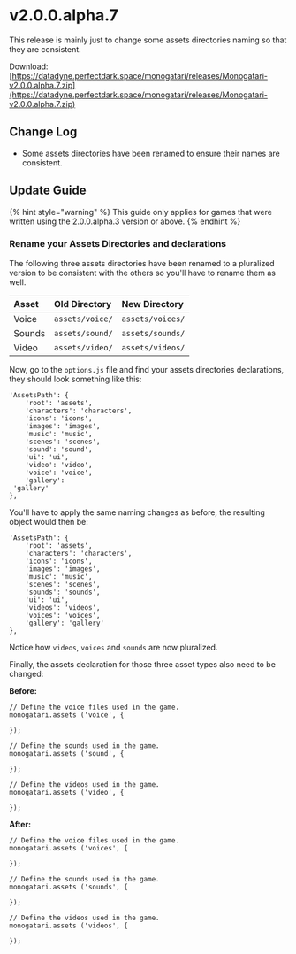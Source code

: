 # v2.0.0.alpha.7

This release is mainly just to change some assets directories naming so that they are consistent.

Download: [https://datadyne.perfectdark.space/monogatari/releases/Monogatari-v2.0.0.alpha.7.zip](https://datadyne.perfectdark.space/monogatari/releases/Monogatari-v2.0.0.alpha.7.zip)

## Change Log

* Some assets directories have been renamed to ensure their names are consistent.

## Update Guide

{% hint style="warning" %}
This guide only applies for games that were written using the 2.0.0.alpha.3 version or above.
{% endhint %}

### Rename your Assets Directories and declarations

The following three assets directories have been renamed to a pluralized version to be consistent with the others so you'll have to rename them as well.

| Asset | Old Directory | New Directory |
| :--- | :--- | :--- |
| Voice | `assets/voice/` | `assets/voices/` |
| Sounds | `assets/sound/` | `assets/sounds/` |
| Video | `assets/video/` | `assets/videos/` |

Now, go to the `options.js` file and find your assets directories declarations, they should look something like this:

```
'AssetsPath': {
    'root': 'assets',
    'characters': 'characters',
    'icons': 'icons',
    'images': 'images',
    'music': 'music',
    'scenes': 'scenes',
    'sound': 'sound',
    'ui': 'ui',
    'video': 'video',
    'voice': 'voice',
    'gallery': 'gallery'
},
```

You'll have to apply the same naming changes as before, the resulting object would then be:

```
'AssetsPath': {
    'root': 'assets',
    'characters': 'characters',
    'icons': 'icons',
    'images': 'images',
    'music': 'music',
    'scenes': 'scenes',
    'sounds': 'sounds',
    'ui': 'ui',
    'videos': 'videos',
    'voices': 'voices',
    'gallery': 'gallery'
},
```

Notice how `videos`, `voices` and `sounds` are now pluralized. 

Finally, the assets declaration for those three asset types also need to be changed:

**Before:**

```
// Define the voice files used in the game.
monogatari.assets ('voice', {

});

// Define the sounds used in the game.
monogatari.assets ('sound', {

});

// Define the videos used in the game.
monogatari.assets ('video', {

});
```

**After:**

```
// Define the voice files used in the game.
monogatari.assets ('voices', {

});

// Define the sounds used in the game.
monogatari.assets ('sounds', {

});

// Define the videos used in the game.
monogatari.assets ('videos', {

});
```

